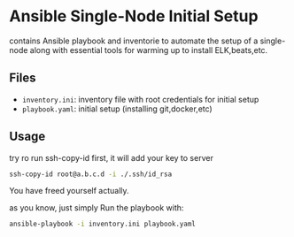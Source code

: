 # Ansible Single-Node Initial Setup

contains Ansible playbook and inventorie to automate the setup of a single-node along with essential tools for warming up to install ELK,beats,etc.

## Files

- `inventory.ini`: inventory file with root credentials for initial setup
- `playbook.yaml`: initial setup (installing git,docker,etc)

## Usage
try ro run ssh-copy-id first, it will add your key to server 
```bash
ssh-copy-id root@a.b.c.d -i ./.ssh/id_rsa
```
You have freed yourself actually.



as you know, just simply Run the playbook with:

```bash
ansible-playbook -i inventory.ini playbook.yaml
```
